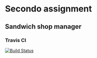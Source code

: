 # Secondo assignment 
## Sandwich shop manager
### Travis CI
[![Build Status](https://www.travis-ci.org/AkaiSara/sandwich-shop-manager.svg?branch=master)](https://www.travis-ci.org/AkaiSara/sandwich-shop-manager)

